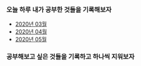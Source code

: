 ### 오늘 하루 내가 공부한 것들을 기록해보자

- [2020년 03월](https://github.com/YeonJun-IN/TIL-Today-I-Learned-/blob/master/2020.03.md)
- [2020년 04월](https://github.com/YeonJun-IN/TIL-Today-I-Learned-/blob/master/2020.04.md)
- [2020년 05월](https://github.com/YeonJun-IN/TIL-Today-I-Learned-/blob/master/2020.05.md)





### 공부해보고 싶은 것들을 기록하고 하나씩 지워보자

